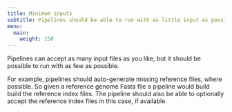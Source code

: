 ```yaml
---
title: Minimum inputs
subtitle: Pipelines should be able to run with as little input as possible.
menu:
  main:
    weight: 150
---
```


Pipelines can accept as many input files as you like, but it should be possible to run with as few as possible.

For example, pipelines should auto-generate missing reference files, where possible.
So given a reference genome Fasta file a pipeline would build build the reference index files.
The pipeline should also be able to optionally accept the reference index files in this case, if available.
